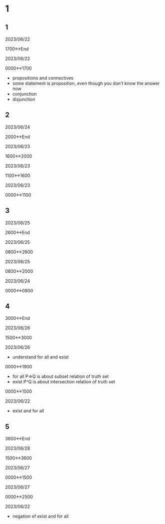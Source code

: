 # 1

## 1

2023/06/22

1700<->End

2023/06/22

0000<->1700

- propositions and connectives
- some statement is proposition, even though you don't know the answer now
- conjunction
- disjunction

## 2

2023/06/24

2000<->End

2023/06/23

1600<->2000

2023/06/23

1100<->1600

2023/06/23

0000<->1100

## 3

2023/06/25

2600<->End

2023/06/25

0800<->2600

2023/06/25

0800<->2000

2023/06/24

0000<->0800

## 4

3000<->End

2023/06/26

1500<->3000

2023/06/26

- understand for all and exist

0000<->1900

- for all P=>Q is about subset relation of truth set
- exist P^Q is about intersection relation of truth set

0000<->1500

2023/06/22

- exist and for all

## 5

3600<->End

2023/06/28

1500<->3600

2023/06/27

0000<->1500

2023/06/27

0000<->2500

2023/06/22

- negation of exist and for all
